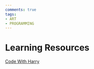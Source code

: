```yaml
---
comments: true
tags:
- ART
- PROGRAMMING
---
```

# Learning Resources
[Code With Harry](https://www.codewithharry.com/tutorial/cpp-class-and-objects)